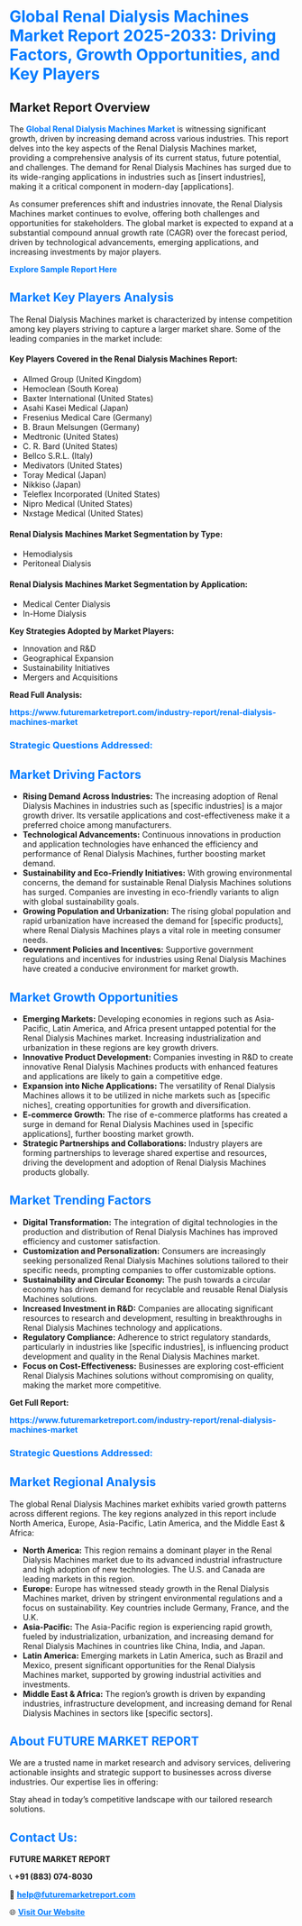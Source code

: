<h1 style="color: #007BFF;">Global Renal Dialysis Machines Market Report 2025-2033: Driving Factors, Growth Opportunities, and Key Players</h1>

<section id="overview">
<h2>Market Report Overview</h2>
<p>The <a href="https://www.futuremarketreport.com/industry-report/renal-dialysis-machines-market" style="color: #007BFF; text-decoration: none;"><strong>Global Renal Dialysis Machines Market</strong></a> is witnessing significant growth, driven by increasing demand across various industries. This report delves into the key aspects of the Renal Dialysis Machines market, providing a comprehensive analysis of its current status, future potential, and challenges. The demand for Renal Dialysis Machines has surged due to its wide-ranging applications in industries such as [insert industries], making it a critical component in modern-day [applications].</p>
<p>As consumer preferences shift and industries innovate, the Renal Dialysis Machines market continues to evolve, offering both challenges and opportunities for stakeholders. The global market is expected to expand at a substantial compound annual growth rate (CAGR) over the forecast period, driven by technological advancements, emerging applications, and increasing investments by major players.</p>
</section>

<section id="overview">
<p><a href="https://www.futuremarketreport.com/request-sample/reportId=78736" style="color: #007BFF; text-decoration: none;"><strong>Explore Sample Report Here</strong></a></p>
</section>

<section id="key-players">
<h2 style="color: #007BFF;">Market Key Players Analysis</h2>
<p>The Renal Dialysis Machines market is characterized by intense competition among key players striving to capture a larger market share. Some of the leading companies in the market include:</p>
<h4>Key Players Covered in the Renal Dialysis Machines Report:</h4>
<ul><li>Allmed Group (United Kingdom)</li><li>Hemoclean (South Korea)</li><li>Baxter International (United States)</li><li>Asahi Kasei Medical (Japan)</li><li>Fresenius Medical Care (Germany)</li><li>B. Braun Melsungen (Germany)</li><li>Medtronic (United States)</li><li>C. R. Bard (United States)</li><li>Bellco S.R.L. (Italy)</li><li>Medivators (United States)</li><li>Toray Medical (Japan)</li><li>Nikkiso (Japan)</li><li>Teleflex Incorporated (United States)</li><li>Nipro Medical (United States)</li><li>Nxstage Medical (United States)</li></ul>
<h4>Renal Dialysis Machines Market Segmentation by Type:</h4>
<ul><li>Hemodialysis</li><li>Peritoneal Dialysis</li></ul>

<h4>Renal Dialysis Machines Market Segmentation by Application:</h4>
<ul><li>Medical Center Dialysis</li><li>In-Home Dialysis</li></ul>
<p><strong>Key Strategies Adopted by Market Players:</strong></p>
<ul>
<li>Innovation and R&D</li>
<li>Geographical Expansion</li>
<li>Sustainability Initiatives</li>
<li>Mergers and Acquisitions</li>
</ul>
</section>

<section>
<p><strong>Read Full Analysis: </strong></p><a href="https://www.futuremarketreport.com/industry-report/renal-dialysis-machines-market" style="color: #007BFF; text-decoration: none;"><strong>https://www.futuremarketreport.com/industry-report/renal-dialysis-machines-market</strong></a>
<h3 style="color: #007BFF;">Strategic Questions Addressed:</h3>
</section>

<section id="driving-factors">
<h2 style="color: #007BFF;">Market Driving Factors</h2>
<ul>
<li><strong>Rising Demand Across Industries:</strong> The increasing adoption of Renal Dialysis Machines in industries such as [specific industries] is a major growth driver. Its versatile applications and cost-effectiveness make it a preferred choice among manufacturers.</li>
<li><strong>Technological Advancements:</strong> Continuous innovations in production and application technologies have enhanced the efficiency and performance of Renal Dialysis Machines, further boosting market demand.</li>
<li><strong>Sustainability and Eco-Friendly Initiatives:</strong> With growing environmental concerns, the demand for sustainable Renal Dialysis Machines solutions has surged. Companies are investing in eco-friendly variants to align with global sustainability goals.</li>
<li><strong>Growing Population and Urbanization:</strong> The rising global population and rapid urbanization have increased the demand for [specific products], where Renal Dialysis Machines plays a vital role in meeting consumer needs.</li>
<li><strong>Government Policies and Incentives:</strong> Supportive government regulations and incentives for industries using Renal Dialysis Machines have created a conducive environment for market growth.</li>
</ul>
</section>

<section id="growth-opportunities">
<h2 style="color: #007BFF;">Market Growth Opportunities</h2>
<ul>
<li><strong>Emerging Markets:</strong> Developing economies in regions such as Asia-Pacific, Latin America, and Africa present untapped potential for the Renal Dialysis Machines market. Increasing industrialization and urbanization in these regions are key growth drivers.</li>
<li><strong>Innovative Product Development:</strong> Companies investing in R&D to create innovative Renal Dialysis Machines products with enhanced features and applications are likely to gain a competitive edge.</li>
<li><strong>Expansion into Niche Applications:</strong> The versatility of Renal Dialysis Machines allows it to be utilized in niche markets such as [specific niches], creating opportunities for growth and diversification.</li>
<li><strong>E-commerce Growth:</strong> The rise of e-commerce platforms has created a surge in demand for Renal Dialysis Machines used in [specific applications], further boosting market growth.</li>
<li><strong>Strategic Partnerships and Collaborations:</strong> Industry players are forming partnerships to leverage shared expertise and resources, driving the development and adoption of Renal Dialysis Machines products globally.</li>
</ul>
</section>

<section id="trending-factors">
<h2 style="color: #007BFF;">Market Trending Factors</h2>
<ul>
<li><strong>Digital Transformation:</strong> The integration of digital technologies in the production and distribution of Renal Dialysis Machines has improved efficiency and customer satisfaction.</li>
<li><strong>Customization and Personalization:</strong> Consumers are increasingly seeking personalized Renal Dialysis Machines solutions tailored to their specific needs, prompting companies to offer customizable options.</li>
<li><strong>Sustainability and Circular Economy:</strong> The push towards a circular economy has driven demand for recyclable and reusable Renal Dialysis Machines solutions.</li>
<li><strong>Increased Investment in R&D:</strong> Companies are allocating significant resources to research and development, resulting in breakthroughs in Renal Dialysis Machines technology and applications.</li>
<li><strong>Regulatory Compliance:</strong> Adherence to strict regulatory standards, particularly in industries like [specific industries], is influencing product development and quality in the Renal Dialysis Machines market.</li>
<li><strong>Focus on Cost-Effectiveness:</strong> Businesses are exploring cost-efficient Renal Dialysis Machines solutions without compromising on quality, making the market more competitive.</li>
</ul>
</section>

<section>
<p><strong>Get Full Report: </strong></p><a href="https://www.futuremarketreport.com/industry-report/renal-dialysis-machines-market" style="color: #007BFF; text-decoration: none;"><strong>https://www.futuremarketreport.com/industry-report/renal-dialysis-machines-market</strong></a>
<h3 style="color: #007BFF;">Strategic Questions Addressed:</h3>
</section>


<section id="regional-analysis">
<h2 style="color: #007BFF;">Market Regional Analysis</h2>
<p>The global Renal Dialysis Machines market exhibits varied growth patterns across different regions. The key regions analyzed in this report include North America, Europe, Asia-Pacific, Latin America, and the Middle East & Africa:</p>
<ul>
<li><strong>North America:</strong> This region remains a dominant player in the Renal Dialysis Machines market due to its advanced industrial infrastructure and high adoption of new technologies. The U.S. and Canada are leading markets in this region.</li>
<li><strong>Europe:</strong> Europe has witnessed steady growth in the Renal Dialysis Machines market, driven by stringent environmental regulations and a focus on sustainability. Key countries include Germany, France, and the U.K.</li>
<li><strong>Asia-Pacific:</strong> The Asia-Pacific region is experiencing rapid growth, fueled by industrialization, urbanization, and increasing demand for Renal Dialysis Machines in countries like China, India, and Japan.</li>
<li><strong>Latin America:</strong> Emerging markets in Latin America, such as Brazil and Mexico, present significant opportunities for the Renal Dialysis Machines market, supported by growing industrial activities and investments.</li>
<li><strong>Middle East & Africa:</strong> The region’s growth is driven by expanding industries, infrastructure development, and increasing demand for Renal Dialysis Machines in sectors like [specific sectors].</li>
</ul>
</section>

<footer>
<h2 style="color: #007BFF;">About FUTURE MARKET REPORT</h2>
<p>We are a trusted name in market research and advisory services, delivering actionable insights and strategic support to businesses across diverse industries. Our expertise lies in offering:</p>

<p>Stay ahead in today’s competitive landscape with our tailored research solutions.</p>

<h2 style="color: #007BFF;">Contact Us:</h2>
<p><strong>FUTURE MARKET REPORT</strong></p>
<p>📞 <strong>+91 (883) 074-8030</strong></p>
<p>📧 <strong><a href="mailto:help@futuremarketreport.com" style="color: #007BFF;">help@futuremarketreport.com</a></strong></p>
<p>🌐 <strong><a href="https://www.futuremarketreport.com/" style="color: #007BFF;">Visit Our Website</a></strong></p>
</footer>